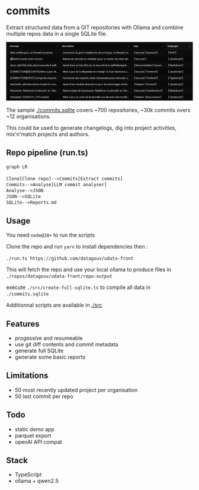 # commits

Extract structured data from a GIT repositories with Ollama and combine multiple repos data in a single SQLite file.

![exemple SQLite](./examples/example.png)

The sample [./commits.sqlite](./commits.sqlite) covers ~700 repositories, ~30k commits overs ~12 organisations.

This could be used to generate changelogs, dig into project activities, mix'n'match projects and authors.

## Repo pipeline (run.ts)

```mermaid
graph LR

Clone[Clone repo]-->Commits[Extract commits]
Commits-->Analyse[LLM commit analyser]
Analyse-->JSON
JSON-->SQLite
SQLite-->Reports.md
```

## Usage

You need `node@20+` to run the scripts

Clone the repo and run `yarn` to install dependencies then :

`./run.ts https://github.com/datagouv/udata-front`

This will fetch the repo and use your local ollama to produce files in `./repos/datagouv/udata-front/repo-output`

execute `./src/create-full-sqlite.ts` to compile all data in `./commits.sqlite`

Additionnal scripts are available in [./src](./src)

## Features

- progessive and resumeable
- use git diff contents and commit metadata
- generate full SQLite
- generate some basic reports

## Limitations

- 50 most recently updated project per organisation
- 50 last commit per repo

## Todo

- static demo app
- parquet export
- openAI API compat

## Stack

- TypeScript
- ollama + qwen2.5
